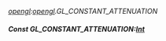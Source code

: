 _[opengl](../../modules/opengl/opengl-module.md):[opengl](../../modules/opengl/opengl-module.md).GL\_CONSTANT\_ATTENUATION_
##### Const GL\_CONSTANT\_ATTENUATION:[Int](../../modules/wonkey/wonkey-types-int.md)
